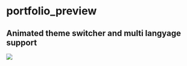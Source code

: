 # portfolio_preview


## Animated theme switcher and multi langyage support

![](https://github.com/GaLenN3228/portfolio_preview/blob/main/assets/theme_and_language.gif)
